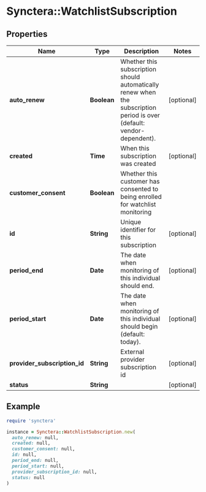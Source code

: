 # Synctera::WatchlistSubscription

## Properties

| Name | Type | Description | Notes |
| ---- | ---- | ----------- | ----- |
| **auto_renew** | **Boolean** | Whether this subscription should automatically renew when the subscription period is over (default: vendor-dependent).  | [optional] |
| **created** | **Time** | When this subscription was created | [optional] |
| **customer_consent** | **Boolean** | Whether this customer has consented to being enrolled for watchlist monitoring  |  |
| **id** | **String** | Unique identifier for this subscription | [optional] |
| **period_end** | **Date** | The date when monitoring of this individual should end. | [optional] |
| **period_start** | **Date** | The date when monitoring of this individual should begin (default: today). | [optional] |
| **provider_subscription_id** | **String** | External provider subscription id | [optional] |
| **status** | **String** |  | [optional] |

## Example

```ruby
require 'synctera'

instance = Synctera::WatchlistSubscription.new(
  auto_renew: null,
  created: null,
  customer_consent: null,
  id: null,
  period_end: null,
  period_start: null,
  provider_subscription_id: null,
  status: null
)
```

